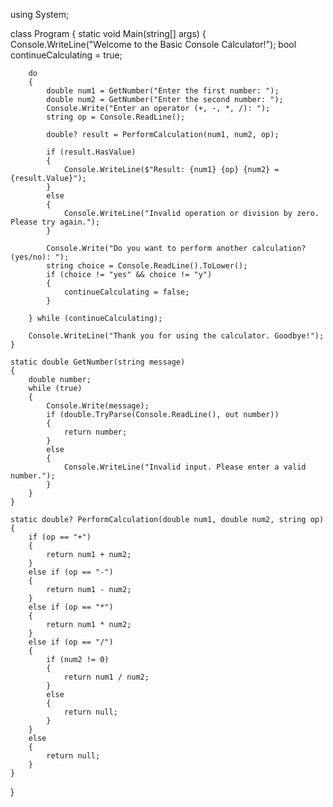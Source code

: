 










using System;

class Program
{
    static void Main(string[] args)
    {
        Console.WriteLine("Welcome to the Basic Console Calculator!");
        bool continueCalculating = true;

        do
        {
            double num1 = GetNumber("Enter the first number: ");
            double num2 = GetNumber("Enter the second number: ");
            Console.Write("Enter an operator (+, -, *, /): ");
            string op = Console.ReadLine();

            double? result = PerformCalculation(num1, num2, op);

            if (result.HasValue)
            {
                Console.WriteLine($"Result: {num1} {op} {num2} = {result.Value}");
            }
            else
            {
                Console.WriteLine("Invalid operation or division by zero. Please try again.");
            }

            Console.Write("Do you want to perform another calculation? (yes/no): ");
            string choice = Console.ReadLine().ToLower();
            if (choice != "yes" && choice != "y")
            {
                continueCalculating = false;
            }

        } while (continueCalculating);

        Console.WriteLine("Thank you for using the calculator. Goodbye!");
    }

    static double GetNumber(string message)
    {
        double number;
        while (true)
        {
            Console.Write(message);
            if (double.TryParse(Console.ReadLine(), out number))
            {
                return number;
            }
            else
            {
                Console.WriteLine("Invalid input. Please enter a valid number.");
            }
        }
    }

    static double? PerformCalculation(double num1, double num2, string op)
    {
        if (op == "+")
        {
            return num1 + num2;
        }
        else if (op == "-")
        {
            return num1 - num2;
        }
        else if (op == "*")
        {
            return num1 * num2;
        }
        else if (op == "/")
        {
            if (num2 != 0)
            {
                return num1 / num2;
            }
            else
            {
                return null;
            }
        }
        else
        {
            return null;
        }
    }
}
